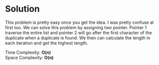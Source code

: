 # Solution

This problem is pretty easy once you get the idea. I was pretty confuse at first too. We can solve this problem by assigning two pointer. Pointer 1 traverse the entire list and pointer 2 will go after the first character of the duplicate when a duplicate is found. We then can calculate the length in each iteration and get the highest length.

Time Complexity: **O(n)**\
Space Complexity: **O(n)**
